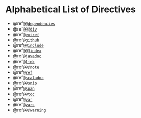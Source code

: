 # Alphabetical List of Directives

 * @ref[`@@dependencies`](dependencies.md)
 * @ref[`@@@div`](css-friendliness.md#div)
 * @ref[`@extref`](linking.md#extref-directive)
 * @ref[`@github`](linking.md#github-directive)
 * @ref[`@@include`](includes.md)
 * @ref[`@@@index`](organizing-pages.md#index-container)
 * @ref[`@javadoc`](linking.md#javadoc)
 * @ref[`@link`](linking.md#ref-link)
 * @ref[`@@@note`](callouts.md#note-callout)
 * @ref[`@ref`](linking.md#ref-link)
 * @ref[`@scaladoc`](linking.md#scaladoc)
 * @ref[`@@snip`](snippets.md)
 * @ref[`@span`](css-friendliness.md#span)
 * @ref[`@@toc`](organizing-pages.md#toc-block)
 * @ref[`@var`](vars.md#var)
 * @ref[`@vars`](vars.md#vars)
 * @ref[`@@@warning`](callouts.md#warning-callout)
